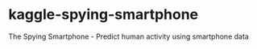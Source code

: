 kaggle-spying-smartphone
========================

The Spying Smartphone - Predict human activity using smartphone data
